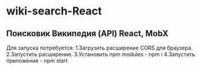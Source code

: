 # wiki-search-React
Поисковик Википедия (API) React, MobX
---
Для запуска потребуется:
1.Загрузить расширение CORS для браузера.
2.Запустить расширение.
3.Установить npm modules - npm i
4.Запустить приложение - npm start
